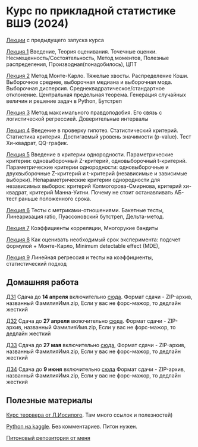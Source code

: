 # Курс по прикладной статистике ВШЭ (2024)


[Лекции](http://iosipoi.com/teaching/applied-statistics-3/) с предыдущего запуска курса

[Лекция 1](https://github.com/pileyan/applied_statistics_2024/tree/master/lect01) Введение, Теория оценивания. Точечные оценки. Несмещенность/Состоятельность, Метод моментов, Полезные распределения, Производная(понадобилось), ЦПТ

[Лекция 2](https://github.com/pileyan/applied_statistics_2024/tree/master/lect02) Метод Монте-Карло. Тяжелые хвосты. Распределение Коши. Выборочное среднее, выборочная медиана и выборочная мода. Выборочная дисперсия. Среднеквадратическое/стандартное отклонение. Центральная предельная теорема. Генерация случайных величин и решение задач в Python, Бутстреп

[Лекция 3](https://github.com/pileyan/applied_statistics_2024/tree/master/lect03) Метод максимального правдоподобия. Его связь с логистической регрессией. Доверительные интервалы

[Лекция 4](https://github.com/pileyan/applied_statistics_2024/tree/master/lect04) Введение в проверку гипотез. Статистический критерий. Статистика критерия. Достигаемый уровень значимости (p-value). Тест Хи-квадрат, QQ-график.

[Лекция 5](https://github.com/pileyan/applied_statistics_2024/tree/master/lect05) Введение в критерии однородности. Параметрические критерии: одновыборочный Z-критерий, одновыборочный t-критерий. Параметрические критерии однородности: одновыборочные и двухвыборочные Z-критерий и t-критерий (независимые и зависимые выборки). Непараметрические критерии однородности для независимых выборок: критерий Колмогорова-Смирнова, критерий хи-квадрат, критерий Манна-Уитни. Почему не стоит останавливать АБ-тест раньше положенного срока.

[Лекция 6](https://github.com/pileyan/applied_statistics_2024/tree/master/lect06) Тесты с метриками-отношениями. Бакетные тесты, Линеаризация ratio, Пуассоновский бутстреп, Дельта-метод. 

[Лекция 7](https://github.com/pileyan/applied_statistics_2024/tree/master/lect07) Коэффициенты корреляции, Многорукие бандиты

[Лекция 8](https://github.com/pileyan/applied_statistics_2024/tree/master/lect08) Как оценивать необходимый срок эксперимента: подсчет формулой + Монте-Карло, Minimum detectable effect (MDE), 

[Лекция 9](https://github.com/pileyan/applied_statistics_2024/tree/master/lect09) Линейная регрессия и тесты на коэффициенты, статистический подход

## Домашняя работа

[ДЗ1](https://github.com/pileyan/applied_statistics_2024/blob/master/homework/HW1.pdf) Сдача до **14 апреля** включительно [сюда](https://www.dropbox.com/request/ZplNuxAYc8H8TuIiTQc9). Формат сдачи - ZIP-архив, названный ФамилияИмя.zip, Если у вас не форс-мажор, то дедлайн жесткий

[ДЗ2](https://github.com/pileyan/applied_statistics_2024/blob/master/homework/HW2.pdf) Сдача до **27 апреля** включительно [сюда](https://www.dropbox.com/request/ZtpBFaJ8Pson13JURrhf). Формат сдачи - ZIP-архив, названный ФамилияИмя.zip, Если у вас не форс-мажор, то дедлайн жесткий

[ДЗ3](https://github.com/pileyan/applied_statistics_2024/blob/master/homework/HW3_2021-06-07.pdf) Сдача до **27 мая** включительно [сюда](https://www.dropbox.com/request/pP6YDgufWoLy2YEvQqCs),  Формат сдачи - ZIP-архив, названный ФамилияИмя.zip, Если у вас не форс-мажор, то дедлайн жесткий

[ДЗ4](https://github.com/pileyan/applied_statistics_2024/blob/master/homework/HW4.ipynb)  Сдача до **9 июня** включительно [сюда](https://www.dropbox.com/request/dTDSabcbdQLVdncsecSD) Формат сдачи - ZIP-архив, названный ФамилияИмя.zip, Если у вас не форс-мажор, то дедлайн жесткий

## Полезные материалы

[Курс теорвера от Л.Иосипого](http://iosipoi.com/teaching/introduction-to-probability-theory-4/). Там много ссылок и полезностей)

[Python на kaggle](https://www.kaggle.com/learn/python). Без комментариев. Питон нужен.

[Питоновый репозитория от меня](https://github.com/pileyan/DPO_Python_2023)

